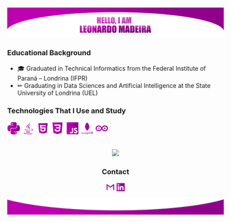 <img src="images/tophead.png"></img>

### Educational Background

- 🎓 Graduated in Technical Informatics from the Federal Institute of Paraná – Londrina (IFPR)
- ✏ Graduating in Data Sciences and Artificial Intelligence at the State University of Londrina (UEL)

### Technologies ​​That I Use and Study
<img src="images/python.png" width="6%"></img> 
<img src="images/java.png" width="6%"></img>
<img src="images/html.png" width="6%"></img>
<img src="images/css.png" width="6%"></img>
<img src="images/javascript.png" width="6%"></img>
<img src="images/mongodb.png" width="6%"></img>
<img src="images/arduino.png" width="6%"></img>

<br>

<div align="center">
    <a href="https://github.com/leonardo-madeira">
        <img height="180em" src="https://github-readme-stats.vercel.app/api/top-langs/?username=leonardo-madeira&layout=compact&langs_count=16&theme=dracula"/>
    </a>
</div>

### <p align="center">Contact</p>
<p align="center"> 
<a href = "mailto:lnrdmadeira@gmail.com"><img src="images/gmail.png" width="4%"></a>
<a href = "https://www.linkedin.com/in/leonardo-madeira-alves-pereira/"><img src="images/linkedin.png" width="4%"></a> 
</p>

<img src="images/finaldesign.png"></img>
